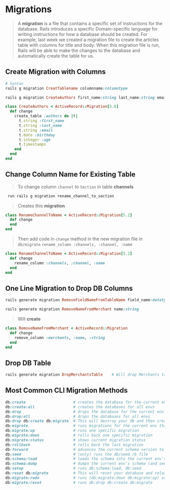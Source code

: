 # Migrations

> A **migration** is a file that contains a specific set of instructions for the database. Rails introduces a specific Domain-specific language for writing instructions for how a database should be created. For example, last week we created a migration file to create the articles table with columns for title and body. When this migration file is run, Rails will be able to make the changes to the database and automatically create the table for us.

## **Create Migration with Columns**

```ruby
# Syntax
rails g migration CreatTablename columnname:columntype
```

```ruby
rails g migration CreateAuthors first_name:string last_name:string email:string birthday:date age:integer
```

```ruby
class CreateAuthors < ActiveRecord::Migration[5.0]
  def change
    create_table :authors do |t|
      t.string :first_name
      t.string :last_name
      t.string :email
      t.date :birthday
      t.integer :age
      t.timestamps
    end
  end
end
```

## Change Column Name for Existing Table 

> To change column `channel` to `Section` in table **channels**

```ruby
 run rails g migration rename_channel_to_section
```

> Creates this **migration**

```ruby
class RenameChannelToName < ActiveRecord::Migration[5.2]
  def change
  end
end
```

> Then add code in `change` method in the new migration file in `db/migrate` `rename_column :channels, :channel, :name`

```ruby
class RenameChannelToName < ActiveRecord::Migration[5.2]
  def change
    rename_column :channels, :channel, :name
  end
end
```

## **One Line Migration to Drop DB Columns**

```ruby
rails generate migration RemoveFieldNameFromTableName field_name:datatype    # Syntax

rails generate migration RemoveNameFromMerchant name:string
```

> Will **create**

```ruby
class RemoveNameFromMerchant < ActiveRecord::Migration
  def change
    remove_column :merchants, :name, :string
  end
end
```

## Drop DB Table

```ruby
rails generate migration DropMerchantsTable    # Will drop Merchants table from the DB
```

## Most Common CLI Migration Methods

```ruby
db:create                     # creates the database for the current env 
db:create:all                 # creates the databases for all envs 
db:drop                       # drops the database for the current env 
db:drop:all                   # drops the databases for all envs 
db:drop db:create db:migrate  # This will destroy your db and then create it and then migrate your current schema 
db:migrate                    # runs migrations for the current env that have not run yet 
db:migrate:up                 # runs one specific migration 
db:migrate:down               # rolls back one specific migration 
db:migrate:status             # shows current migration status 
db:rollback                   # rolls back the last migration 
db:forward                    # advances the current schema version to the next one 
db:seed                       # (only) runs the db/seed.rb file 
db:schema:load                # loads the schema into the current env's database 
db:schema:dump                # dumps the current env's schema (and seems to create the db as well) 
db:setup                      # runs db:schema:load, db:seed 
db:reset db:migrate           # This will reset your database and reload your current schema with all 
db:migrate:redo               # runs (db:migrate:down db:migrate:up) or (db:rollback db:migrate) depending on the specified migration 
db:migrate:reset              # runs db:drop db:create db:migrate 
```

